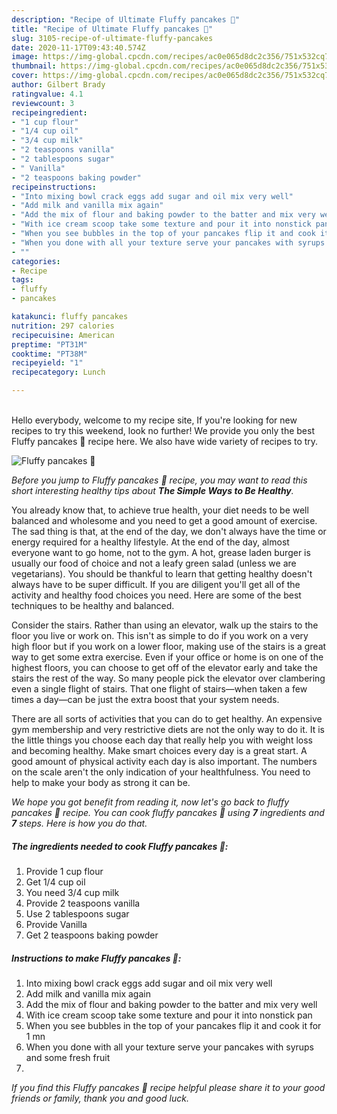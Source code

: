 ```yaml
---
description: "Recipe of Ultimate Fluffy pancakes 🥞"
title: "Recipe of Ultimate Fluffy pancakes 🥞"
slug: 3105-recipe-of-ultimate-fluffy-pancakes
date: 2020-11-17T09:43:40.574Z
image: https://img-global.cpcdn.com/recipes/ac0e065d8dc2c356/751x532cq70/fluffy-pancakes-🥞-recipe-main-photo.jpg
thumbnail: https://img-global.cpcdn.com/recipes/ac0e065d8dc2c356/751x532cq70/fluffy-pancakes-🥞-recipe-main-photo.jpg
cover: https://img-global.cpcdn.com/recipes/ac0e065d8dc2c356/751x532cq70/fluffy-pancakes-🥞-recipe-main-photo.jpg
author: Gilbert Brady
ratingvalue: 4.1
reviewcount: 3
recipeingredient:
- "1 cup flour"
- "1/4 cup oil"
- "3/4 cup milk"
- "2 teaspoons vanilla"
- "2 tablespoons sugar"
- " Vanilla"
- "2 teaspoons baking powder"
recipeinstructions:
- "Into mixing bowl crack eggs add sugar and oil mix very well"
- "Add milk and vanilla mix again"
- "Add the mix of flour and baking powder to the batter and mix very well"
- "With ice cream scoop take some texture and pour it into nonstick pan"
- "When you see bubbles in the top of your pancakes flip it and cook it for 1 mn"
- "When you done with all your texture serve your pancakes with syrups and some fresh fruit"
- ""
categories:
- Recipe
tags:
- fluffy
- pancakes

katakunci: fluffy pancakes 
nutrition: 297 calories
recipecuisine: American
preptime: "PT31M"
cooktime: "PT38M"
recipeyield: "1"
recipecategory: Lunch

---
```

<br>
Hello everybody, welcome to my recipe site, If you're looking for new recipes to try this weekend, look no further! We provide you only the best Fluffy pancakes 🥞 recipe here. We also have wide variety of recipes to try.
<br>


![Fluffy pancakes 🥞](https://img-global.cpcdn.com/recipes/ac0e065d8dc2c356/751x532cq70/fluffy-pancakes-🥞-recipe-main-photo.jpg)

<i>Before you jump to Fluffy pancakes 🥞 recipe, you may want to read this short interesting healthy tips about <strong>The Simple Ways to Be Healthy</strong>.</i>

You already know that, to achieve true health, your diet needs to be well balanced and wholesome and you need to get a good amount of exercise. The sad thing is that, at the end of the day, we don't always have the time or energy required for a healthy lifestyle. At the end of the day, almost everyone want to go home, not to the gym. A hot, grease laden burger is usually our food of choice and not a leafy green salad (unless we are vegetarians). You should be thankful to learn that getting healthy doesn't always have to be super difficult. If you are diligent you'll get all of the activity and healthy food choices you need. Here are some of the best techniques to be healthy and balanced.

Consider the stairs. Rather than using an elevator, walk up the stairs to the floor you live or work on. This isn't as simple to do if you work on a very high floor but if you work on a lower floor, making use of the stairs is a great way to get some extra exercise. Even if your office or home is on one of the highest floors, you can choose to get off of the elevator early and take the stairs the rest of the way. So many people pick the elevator over clambering even a single flight of stairs. That one flight of stairs—when taken a few times a day—can be just the extra boost that your system needs. 

There are all sorts of activities that you can do to get healthy. An expensive gym membership and very restrictive diets are not the only way to do it. It is the little things you choose each day that really help you with weight loss and becoming healthy. Make smart choices every day is a great start. A good amount of physical activity each day is also important. The numbers on the scale aren't the only indication of your healthfulness. You need to help to make your body as strong it can be. 


<i>We hope you got benefit from reading it, now let's go back to fluffy pancakes 🥞 recipe. You can cook fluffy pancakes 🥞 using <strong>7</strong> ingredients and <strong>7</strong> steps. Here is how you do that.
</i>

##### The ingredients needed to cook Fluffy pancakes 🥞:

1. Provide 1 cup flour
1. Get 1/4 cup oil
1. You need 3/4 cup milk
1. Provide 2 teaspoons vanilla
1. Use 2 tablespoons sugar
1. Provide  Vanilla
1. Get 2 teaspoons baking powder


##### Instructions to make Fluffy pancakes 🥞:

1. Into mixing bowl crack eggs add sugar and oil mix very well
1. Add milk and vanilla mix again
1. Add the mix of flour and baking powder to the batter and mix very well
1. With ice cream scoop take some texture and pour it into nonstick pan
1. When you see bubbles in the top of your pancakes flip it and cook it for 1 mn
1. When you done with all your texture serve your pancakes with syrups and some fresh fruit
1. 


<i>If you find this Fluffy pancakes 🥞 recipe helpful please share it to your good friends or family, thank you and good luck.</i>
